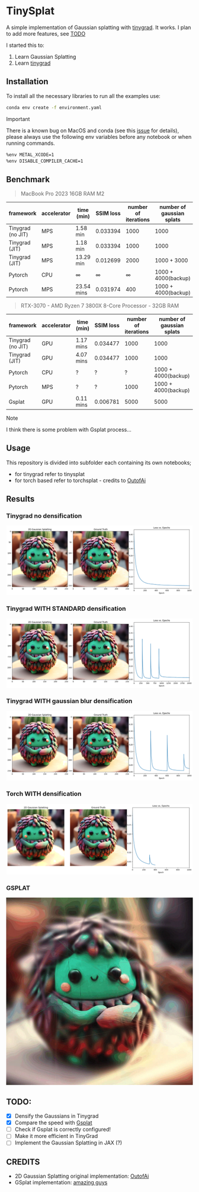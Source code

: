 # TinySplat

A simple implementation of Gaussian splatting with [tinygrad](https://github.com/tinygrad/tinygrad). It works. I plan to add more features, see [TODO](#todo)

I started this to:

1. Learn Gaussian Splatting
2. Learn [tinygrad](https://docs.tinygrad.org/)

## Installation

To install all the necessary libraries to run all the examples use:

```bash
conda env create -f environment.yaml
```

> [!IMPORTANT]  
> There is a known bug on MacOS and conda (see this [issue](https://github.com/tinygrad/tinygrad/issues/2226) for details), please always use the following env variables before any notebook or when running commands.
>```bash
>%env METAL_XCODE=1
>%env DISABLE_COMPILER_CACHE=1
>```

## Benchmark

> MacBook Pro 2023 16GB RAM M2

| framework          | accelerator | time (min) | SSIM loss | number of iterations  | number of gaussian splats |
|--------------------|-------------|------------|-----------|-----------------------|---------------------------|
| Tinygrad (no JIT)  | MPS         | 1.58 min   | 0.033394  | 1000                  | 1000                      |
| Tinygrad (JIT)     | MPS         | 1.18 min   | 0.033394  | 1000                  | 1000                      |
| Tinygrad (JIT)     | MPS         | 13.29 min  | 0.012699  | 2000                  | 1000 + 3000               |
| Pytorch            | CPU         | ∞          | ∞         | ∞                     | 1000 + 4000(backup)       |
| Pytorch            | MPS         | 23.54 mins | 0.031974  | 400                   | 1000 + 4000(backup)       |

> RTX-3070 - AMD Ryzen 7 3800X 8-Core Processor - 32GB RAM

| framework          | accelerator | time (min) | SSIM loss | number of iterations  | number of gaussian splats |
|--------------------|-------------|------------|-----------|-----------------------|---------------------------|
| Tinygrad (no JIT)  | GPU         | 1.17 mins  | 0.034477  | 1000                  | 1000                      |
| Tinygrad (JIT)     | GPU         | 4.07 mins  | 0.034477  | 1000                  | 1000                      |
| Pytorch            | CPU         | ?          | ?         |  ?                    | 1000 + 4000(backup)       |
| Pytorch            | MPS         | ?          | ?         | 1000                  | 1000 + 4000(backup)       |
| Gsplat             | GPU         | 0.11 mins  | 0.006781  | 5000                  | 5000                      |

> [!NOTE]  
> I think there is some problem with Gsplat process...

## Usage

This repository is divided into subfolder each containing its own notebooks;

- for tinygrad refer to tinysplat
- for torch based refer to torchsplat - credits to [OutofAi](https://github.com/OutofAi/2D-Gaussian-Splatting)

## Results

### Tinygrad no densification

![](./assets/output_tinygrad_no_densification.png)

### Tinygrad WITH STANDARD densification

![](./assets/outout_tinygrad_densified_2001_epochs.png)

### Tinygrad WITH gaussian blur densification

![](./assets/output_tinygrad_densification_gaussian_blur.png)

### Torch WITH densification

![](./assets/output_torch_densified_400_epochs.png)

### GSPLAT

![](./assets/output_gsplat.png)

## TODO:

- [X] Densify the Gaussians in Tinygrad
- [X] Compare the speed with [Gsplat](https://docs.gsplat.studio/main/examples/image.html)
- [ ] Check if Gsplat is correctly configured!
- [ ] Make it more efficient in TinyGrad
- [ ] Implement the Gaussian Splatting in JAX (?)

## CREDITS

- 2D Gaussian Splatting original implementation: [OutofAi](https://github.com/OutofAi/2D-Gaussian-Splatting)
- GSplat implementation: [amazing guys](https://github.com/nerfstudio-project/gsplat)
